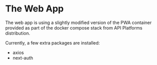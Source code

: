 # The Web App

The web app is using a slightly modified version of the PWA container provided as part of the docker compose stack from API Platforms distribution.

Currently, a few extra packages are installed:
- axios
- next-auth